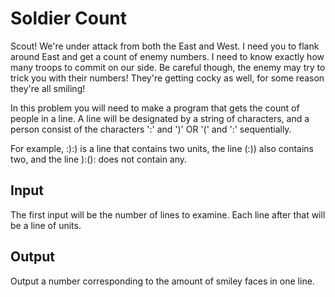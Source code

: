 # Soldier Count

Scout! We're under attack from both the East and West. I need you to flank around East and get a count of enemy numbers. I need to know exactly how many troops to commit on our side. Be careful though, the enemy may try to trick you with their numbers! They're getting cocky as well, for some reason they're all smiling!

In this problem you will need to make a program that gets the count of people in a line. A line will be designated by a string of characters, and a person consist of the characters ':' and ')' OR '(' and ':' sequentially.

For example, :):) is a line that contains two units, the line (:)) also contains two, and the line ):(): does not contain any.

## Input

The first input will be the number of lines to examine. Each line after that will be a line of units.

## Output

Output a number corresponding to the amount of smiley faces in one line.

